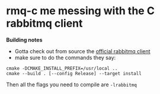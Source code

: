 # rmq-c me messing with the C rabbitmq client

**Building notes**
* Gotta check out from source the [official rabbitmq client](https://github.com/alanxz/rabbitmq-c)
* make sure to do the commands they say:
```
cmake -DCMAKE_INSTALL_PREFIX=/usr/local ..
cmake --build . [--config Release] --target install
```

Then all the flags you need to compile are `-lrabbitmq`
